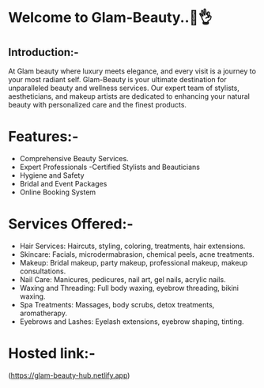 # Welcome to Glam-Beauty..💄👌

## Introduction:-

 At Glam beauty where luxury meets elegance, and every visit is a journey to your most radiant self.  Glam-Beauty is your ultimate destination for unparalleled beauty and wellness services. Our expert team of stylists, aestheticians, and makeup artists are dedicated to enhancing your natural beauty with personalized care and the finest products.

# Features:-

-  Comprehensive Beauty Services.
- Expert Professionals
 -Certified Stylists and Beauticians
- Hygiene and Safety
 - Bridal and Event Packages
- Online Booking System

 # Services Offered:-

 - Hair Services: Haircuts, styling, coloring, treatments, hair extensions.
- Skincare: Facials, microdermabrasion, chemical peels, acne treatments.
- Makeup: Bridal makeup, party makeup, professional makeup, makeup consultations.
- Nail Care: Manicures, pedicures, nail art, gel nails, acrylic nails.
- Waxing and Threading: Full body waxing, eyebrow threading, bikini waxing.
- Spa Treatments: Massages, body scrubs, detox treatments, aromatherapy.
- Eyebrows and Lashes: Eyelash extensions, eyebrow shaping, tinting.
# Hosted link:-
 (https://glam-beauty-hub.netlify.app)